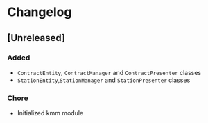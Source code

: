 # Changelog

## [Unreleased]

### Added

- `ContractEntity`, `ContractManager` and `ContractPresenter` classes
- `StationEntity`,`StationManager` and `StationPresenter` classes

### Chore

- Initialized kmm module
